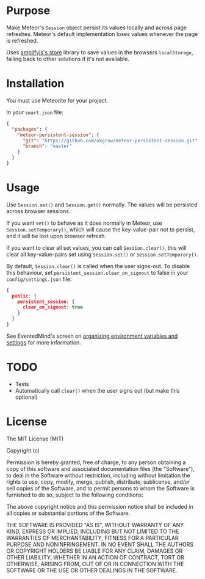 Purpose
=======
Make Meteor's `Session` object persist its values locally and across page
refreshes. Meteor's default implementation loses values whenever the page is
refreshed.

Uses [amplifyjs's store](http://amplifyjs.com/api/store/) library to save
values in the browsers `localStorage`, falling back to other solutions if it's
not available.

Installation
============
You must use Meteorite for your project.

In your `smart.json` file:

```json
{
  "packages": {
    "meteor-persistent-session": {
      "git": "https://github.com/okgrow/meteor-persistent-session.git",
      "branch": "master"
    }
  }
}
```

Usage
=====

Use `Session.set()` and `Session.get()` normally. The values will be persisted
across browser sessions.

If you want `set()` to behave as it does normally in Meteor, use
`Session.setTemporary()`, which will cause the key-value-pair not to persist,
and it will be lost upon browser refresh.

If you want to clear all set values, you can call `Session.clear()`, this will
clear all key-value-pairs set using `Session.set()` or
`Session.setTemporary()`.

By default, `Session.clear()` is called when the user signs-out. To disable this
behaviour, set `persistent_session.clear_on_signout` to false in your
`config/settings.json` file:

```json
{
  public: {
    persistent_session: {
      clear_on_signout: true
    }
  }
}
```

See EventedMind's screen on [organizing environment variables and settings](https://www.eventedmind.com/feed/meteor-organizing-environment-variables-and-settings)
for more information.

TODO
====

* Tests
* Automatically call `clear()` when the user signs out (but make this optional)

License
=======

The MIT License (MIT)

Copyright (c) <year> <copyright holders>

Permission is hereby granted, free of charge, to any person obtaining a copy
of this software and associated documentation files (the "Software"), to deal
in the Software without restriction, including without limitation the rights
to use, copy, modify, merge, publish, distribute, sublicense, and/or sell
copies of the Software, and to permit persons to whom the Software is
furnished to do so, subject to the following conditions:

The above copyright notice and this permission notice shall be included in
all copies or substantial portions of the Software.

THE SOFTWARE IS PROVIDED "AS IS", WITHOUT WARRANTY OF ANY KIND, EXPRESS OR
IMPLIED, INCLUDING BUT NOT LIMITED TO THE WARRANTIES OF MERCHANTABILITY,
FITNESS FOR A PARTICULAR PURPOSE AND NONINFRINGEMENT. IN NO EVENT SHALL THE
AUTHORS OR COPYRIGHT HOLDERS BE LIABLE FOR ANY CLAIM, DAMAGES OR OTHER
LIABILITY, WHETHER IN AN ACTION OF CONTRACT, TORT OR OTHERWISE, ARISING FROM,
OUT OF OR IN CONNECTION WITH THE SOFTWARE OR THE USE OR OTHER DEALINGS IN
THE SOFTWARE.
